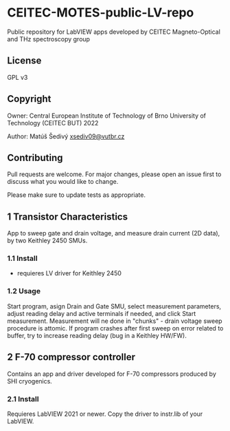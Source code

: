 # CEITEC-MOTES-public-LV-repo
Public repository for LabVIEW apps developed by CEITEC Magneto-Optical and THz spectroscopy group

## License
GPL v3

## Copyright
Owner: Central European Institute of Technology of Brno University of Technology (CEITEC BUT) 2022

Author: Matúš Šedivý xsediv09@vutbr.cz

## Contributing
Pull requests are welcome. For major changes, please open an issue first to discuss what you would like to change.

Please make sure to update tests as appropriate.

## 1 Transistor Characteristics
App to sweep gate and drain voltage, and measure drain current (2D data), by two Keithley 2450 SMUs.

### 1.1 Install
- requieres LV driver for Keithley 2450

### 1.2 Usage
Start program, asign Drain and Gate SMU, select measurement parameters, adjust reading delay and active terminals if needed, and click Start measurement.
Measurement will ne done in "chunks" - drain voltage sweep procedure is attomic. If program crashes after first sweep on error related to buffer, try to increase reading delay (bug in a Keithley HW/FW).

## 2 F-70 compressor controller
Contains an app and driver developed for F-70 compressors produced by SHI cryogenics.

### 2.1 Install
Requieres LabVIEW 2021 or newer.
Copy the driver to instr.lib of your LabVIEW.